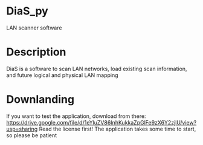 # DiaS_py
LAN scanner software
# Description
DiaS is a software to scan LAN networks, load existing scan information, and future logical and physical LAN mapping
# Downlanding
If you want to test the application, download from there: https://drive.google.com/file/d/1eYluZV86InhKukkaZpGlFe9zX6Y2zjlU/view?usp=sharing
Read the license first!
The application takes some time to start, so please be patient
